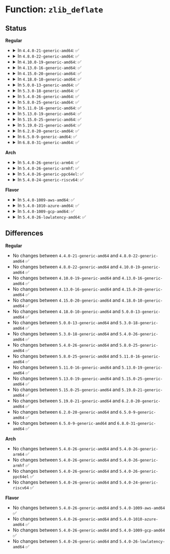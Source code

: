 # Function: <code>zlib_deflate</code>

## Status
<b>Regular</b>
<ul>
<li>
<details>
<summary>In <code>4.4.0-21-generic-amd64</code>: ✅</summary>

```c
int zlib_deflate(z_streamp strm, int flush)
```

```json
{
  "name": "zlib_deflate",
  "collision_type": "Unique Global",
  "inline_type": "No",
  "funcs": [
    {
      "addr": 18446744071583085312,
      "name": "zlib_deflate",
      "external": true,
      "loc": "lib/zlib_deflate/deflate.c:327",
      "file": "lib/zlib_deflate/deflate.c",
      "inline": "seen, unknown",
      "caller_inline": [],
      "caller_func": [
        "fs/pstore/platform.c:pstore_dump"
      ]
    }
  ],
  "symbols": [
    {
      "addr": 18446744071583085312,
      "name": "zlib_deflate",
      "section": ".text",
      "bind": "STB_GLOBAL",
      "size": 924
    }
  ]
}
```
</details>
</li>
<li>
<details>
<summary>In <code>4.8.0-22-generic-amd64</code>: ✅</summary>

```c
int zlib_deflate(z_streamp strm, int flush)
```

```json
{
  "name": "zlib_deflate",
  "collision_type": "Unique Global",
  "inline_type": "No",
  "funcs": [
    {
      "addr": 18446744071583379376,
      "name": "zlib_deflate",
      "external": true,
      "loc": "lib/zlib_deflate/deflate.c:327",
      "file": "lib/zlib_deflate/deflate.c",
      "inline": "seen, unknown",
      "caller_inline": [],
      "caller_func": []
    }
  ],
  "symbols": [
    {
      "addr": 18446744071583379376,
      "name": "zlib_deflate",
      "section": ".text",
      "bind": "STB_GLOBAL",
      "size": 925
    }
  ]
}
```
</details>
</li>
<li>
<details>
<summary>In <code>4.10.0-19-generic-amd64</code>: ✅</summary>

```c
int zlib_deflate(z_streamp strm, int flush)
```

```json
{
  "name": "zlib_deflate",
  "collision_type": "Unique Global",
  "inline_type": "No",
  "funcs": [
    {
      "addr": 18446744071583504752,
      "name": "zlib_deflate",
      "external": true,
      "loc": "lib/zlib_deflate/deflate.c:327",
      "file": "lib/zlib_deflate/deflate.c",
      "inline": "seen, unknown",
      "caller_inline": [],
      "caller_func": []
    }
  ],
  "symbols": [
    {
      "addr": 18446744071583504752,
      "name": "zlib_deflate",
      "section": ".text",
      "bind": "STB_GLOBAL",
      "size": 925
    }
  ]
}
```
</details>
</li>
<li>
<details>
<summary>In <code>4.13.0-16-generic-amd64</code>: ✅</summary>

```c
int zlib_deflate(z_streamp strm, int flush)
```

```json
{
  "name": "zlib_deflate",
  "collision_type": "Unique Global",
  "inline_type": "No",
  "funcs": [
    {
      "addr": 18446744071583526416,
      "name": "zlib_deflate",
      "external": true,
      "loc": "lib/zlib_deflate/deflate.c:327",
      "file": "lib/zlib_deflate/deflate.c",
      "inline": "seen, unknown",
      "caller_inline": [],
      "caller_func": [
        "fs/pstore/platform.c:compress_zlib"
      ]
    }
  ],
  "symbols": [
    {
      "addr": 18446744071583526416,
      "name": "zlib_deflate",
      "section": ".text",
      "bind": "STB_GLOBAL",
      "size": 965
    }
  ]
}
```
</details>
</li>
<li>
<details>
<summary>In <code>4.15.0-20-generic-amd64</code>: ✅</summary>

```c
int zlib_deflate(z_streamp strm, int flush)
```

```json
{
  "name": "zlib_deflate",
  "collision_type": "Unique Global",
  "inline_type": "No",
  "funcs": [
    {
      "addr": 18446744071583711664,
      "name": "zlib_deflate",
      "external": true,
      "loc": "lib/zlib_deflate/deflate.c:327",
      "file": "lib/zlib_deflate/deflate.c",
      "inline": "seen, unknown",
      "caller_inline": [],
      "caller_func": [
        "fs/pstore/platform.c:compress_zlib"
      ]
    }
  ],
  "symbols": [
    {
      "addr": 18446744071583711664,
      "name": "zlib_deflate",
      "section": ".text",
      "bind": "STB_GLOBAL",
      "size": 971
    }
  ]
}
```
</details>
</li>
<li>
<details>
<summary>In <code>4.18.0-10-generic-amd64</code>: ✅</summary>

```c
int zlib_deflate(z_streamp strm, int flush)
```

```json
{
  "name": "zlib_deflate",
  "collision_type": "Unique Global",
  "inline_type": "No",
  "funcs": [
    {
      "addr": 18446744071583929776,
      "name": "zlib_deflate",
      "external": true,
      "loc": "lib/zlib_deflate/deflate.c:327",
      "file": "lib/zlib_deflate/deflate.c",
      "inline": "seen, unknown",
      "caller_inline": [],
      "caller_func": [
        "crypto/deflate.c:deflate_scompress",
        "crypto/deflate.c:deflate_compress"
      ]
    }
  ],
  "symbols": [
    {
      "addr": 18446744071583929776,
      "name": "zlib_deflate",
      "section": ".text",
      "bind": "STB_GLOBAL",
      "size": 977
    }
  ]
}
```
</details>
</li>
<li>
<details>
<summary>In <code>5.0.0-13-generic-amd64</code>: ✅</summary>

```c
int zlib_deflate(z_streamp strm, int flush)
```

```json
{
  "name": "zlib_deflate",
  "collision_type": "Unique Global",
  "inline_type": "No",
  "funcs": [
    {
      "addr": 18446744071584014448,
      "name": "zlib_deflate",
      "external": true,
      "loc": "lib/zlib_deflate/deflate.c:327",
      "file": "lib/zlib_deflate/deflate.c",
      "inline": "seen, unknown",
      "caller_inline": [],
      "caller_func": [
        "crypto/deflate.c:deflate_scompress",
        "crypto/deflate.c:deflate_compress"
      ]
    }
  ],
  "symbols": [
    {
      "addr": 18446744071584014448,
      "name": "zlib_deflate",
      "section": ".text",
      "bind": "STB_GLOBAL",
      "size": 977
    }
  ]
}
```
</details>
</li>
<li>
<details>
<summary>In <code>5.3.0-18-generic-amd64</code>: ✅</summary>

```c
int zlib_deflate(z_streamp strm, int flush)
```

```json
{
  "name": "zlib_deflate",
  "collision_type": "Unique Global",
  "inline_type": "No",
  "funcs": [
    {
      "addr": 18446744071584198176,
      "name": "zlib_deflate",
      "external": true,
      "loc": "lib/zlib_deflate/deflate.c:327",
      "file": "lib/zlib_deflate/deflate.c",
      "inline": "seen, unknown",
      "caller_inline": [],
      "caller_func": [
        "crypto/deflate.c:deflate_scompress",
        "crypto/deflate.c:deflate_compress"
      ]
    }
  ],
  "symbols": [
    {
      "addr": 18446744071584198176,
      "name": "zlib_deflate",
      "section": ".text",
      "bind": "STB_GLOBAL",
      "size": 990
    }
  ]
}
```
</details>
</li>
<li>
<details>
<summary>In <code>5.4.0-26-generic-amd64</code>: ✅</summary>

```c
int zlib_deflate(z_streamp strm, int flush)
```

```json
{
  "name": "zlib_deflate",
  "collision_type": "Unique Global",
  "inline_type": "No",
  "funcs": [
    {
      "addr": 18446744071584332608,
      "name": "zlib_deflate",
      "external": true,
      "loc": "lib/zlib_deflate/deflate.c:329",
      "file": "lib/zlib_deflate/deflate.c",
      "inline": "seen, unknown",
      "caller_inline": [],
      "caller_func": [
        "crypto/deflate.c:deflate_scompress",
        "crypto/deflate.c:deflate_compress"
      ]
    }
  ],
  "symbols": [
    {
      "addr": 18446744071584332608,
      "name": "zlib_deflate",
      "section": ".text",
      "bind": "STB_GLOBAL",
      "size": 1330
    }
  ]
}
```
</details>
</li>
<li>
<details>
<summary>In <code>5.8.0-25-generic-amd64</code>: ✅</summary>

```c
int zlib_deflate(z_streamp strm, int flush)
```

```json
{
  "name": "zlib_deflate",
  "collision_type": "Unique Global",
  "inline_type": "No",
  "funcs": [
    {
      "addr": 18446744071584743776,
      "name": "zlib_deflate",
      "external": true,
      "loc": "lib/zlib_deflate/deflate.c:329",
      "file": "lib/zlib_deflate/deflate.c",
      "inline": "seen, unknown",
      "caller_inline": [],
      "caller_func": [
        "security/apparmor/policy_unpack.c:deflate_compress",
        "crypto/deflate.c:deflate_scompress",
        "crypto/deflate.c:deflate_compress"
      ]
    }
  ],
  "symbols": [
    {
      "addr": 18446744071584743776,
      "name": "zlib_deflate",
      "section": ".text",
      "bind": "STB_GLOBAL",
      "size": 1350
    }
  ]
}
```
</details>
</li>
<li>
<details>
<summary>In <code>5.11.0-16-generic-amd64</code>: ✅</summary>

```c
int zlib_deflate(z_streamp strm, int flush)
```

```json
{
  "name": "zlib_deflate",
  "collision_type": "Unique Global",
  "inline_type": "No",
  "funcs": [
    {
      "addr": 18446744071584856960,
      "name": "zlib_deflate",
      "external": true,
      "loc": "lib/zlib_deflate/deflate.c:329",
      "file": "lib/zlib_deflate/deflate.c",
      "inline": "seen, unknown",
      "caller_inline": [],
      "caller_func": [
        "security/apparmor/policy_unpack.c:deflate_compress",
        "crypto/deflate.c:deflate_scompress",
        "crypto/deflate.c:deflate_compress"
      ]
    }
  ],
  "symbols": [
    {
      "addr": 18446744071584856960,
      "name": "zlib_deflate",
      "section": ".text",
      "bind": "STB_GLOBAL",
      "size": 1334
    }
  ]
}
```
</details>
</li>
<li>
<details>
<summary>In <code>5.13.0-19-generic-amd64</code>: ✅</summary>

```c
int zlib_deflate(z_streamp strm, int flush)
```

```json
{
  "name": "zlib_deflate",
  "collision_type": "Unique Global",
  "inline_type": "No",
  "funcs": [
    {
      "addr": 18446744071584901584,
      "name": "zlib_deflate",
      "external": true,
      "loc": "lib/zlib_deflate/deflate.c:329",
      "file": "lib/zlib_deflate/deflate.c",
      "inline": "seen, unknown",
      "caller_inline": [],
      "caller_func": [
        "security/apparmor/policy_unpack.c:deflate_compress",
        "crypto/deflate.c:deflate_scompress",
        "crypto/deflate.c:deflate_compress"
      ]
    }
  ],
  "symbols": [
    {
      "addr": 18446744071584901584,
      "name": "zlib_deflate",
      "section": ".text",
      "bind": "STB_GLOBAL",
      "size": 1319
    }
  ]
}
```
</details>
</li>
<li>
<details>
<summary>In <code>5.15.0-25-generic-amd64</code>: ✅</summary>

```c
int zlib_deflate(z_streamp strm, int flush)
```

```json
{
  "name": "zlib_deflate",
  "collision_type": "Unique Global",
  "inline_type": "No",
  "funcs": [
    {
      "addr": 18446744071585329344,
      "name": "zlib_deflate",
      "external": true,
      "loc": "lib/zlib_deflate/deflate.c:329",
      "file": "lib/zlib_deflate/deflate.c",
      "inline": "seen, unknown",
      "caller_inline": [],
      "caller_func": [
        "security/apparmor/policy_unpack.c:deflate_compress",
        "crypto/deflate.c:deflate_scompress",
        "crypto/deflate.c:deflate_compress"
      ]
    }
  ],
  "symbols": [
    {
      "addr": 18446744071585329344,
      "name": "zlib_deflate",
      "section": ".text",
      "bind": "STB_GLOBAL",
      "size": 1372
    }
  ]
}
```
</details>
</li>
<li>
<details>
<summary>In <code>5.19.0-21-generic-amd64</code>: ✅</summary>

```c
int zlib_deflate(z_streamp strm, int flush)
```

```json
{
  "name": "zlib_deflate",
  "collision_type": "Unique Global",
  "inline_type": "No",
  "funcs": [
    {
      "addr": 18446744071586187744,
      "name": "zlib_deflate",
      "external": true,
      "loc": "lib/zlib_deflate/deflate.c:329",
      "file": "lib/zlib_deflate/deflate.c",
      "inline": "seen, unknown",
      "caller_inline": [],
      "caller_func": [
        "crypto/deflate.c:deflate_scompress",
        "crypto/deflate.c:deflate_compress"
      ]
    }
  ],
  "symbols": [
    {
      "addr": 18446744071586187744,
      "name": "zlib_deflate",
      "section": ".text",
      "bind": "STB_GLOBAL",
      "size": 1433
    }
  ]
}
```
</details>
</li>
<li>
<details>
<summary>In <code>6.2.0-20-generic-amd64</code>: ✅</summary>

```c
int zlib_deflate(z_streamp strm, int flush)
```

```json
{
  "name": "zlib_deflate",
  "collision_type": "Unique Global",
  "inline_type": "No",
  "funcs": [
    {
      "addr": 18446744071587181936,
      "name": "zlib_deflate",
      "external": true,
      "loc": "lib/zlib_deflate/deflate.c:329",
      "file": "lib/zlib_deflate/deflate.c",
      "inline": "seen, unknown",
      "caller_inline": [],
      "caller_func": [
        "crypto/deflate.c:deflate_scompress",
        "crypto/deflate.c:deflate_compress"
      ]
    }
  ],
  "symbols": [
    {
      "addr": 18446744071587181936,
      "name": "zlib_deflate",
      "section": ".text",
      "bind": "STB_GLOBAL",
      "size": 1202
    }
  ]
}
```
</details>
</li>
<li>
<details>
<summary>In <code>6.5.0-9-generic-amd64</code>: ✅</summary>

```c
int zlib_deflate(z_streamp strm, int flush)
```

```json
{
  "name": "zlib_deflate",
  "collision_type": "Unique Global",
  "inline_type": "No",
  "funcs": [
    {
      "addr": 18446744071587445136,
      "name": "zlib_deflate",
      "external": true,
      "loc": "lib/zlib_deflate/deflate.c:329",
      "file": "lib/zlib_deflate/deflate.c",
      "inline": "seen, unknown",
      "caller_inline": [],
      "caller_func": [
        "crypto/deflate.c:deflate_scompress",
        "crypto/deflate.c:deflate_compress"
      ]
    }
  ],
  "symbols": [
    {
      "addr": 18446744071587445136,
      "name": "zlib_deflate",
      "section": ".text",
      "bind": "STB_GLOBAL",
      "size": 1148
    }
  ]
}
```
</details>
</li>
<li>
<details>
<summary>In <code>6.8.0-31-generic-amd64</code>: ✅</summary>

```c
int zlib_deflate(z_streamp strm, int flush)
```

```json
{
  "name": "zlib_deflate",
  "collision_type": "Unique Global",
  "inline_type": "No",
  "funcs": [
    {
      "addr": 18446744071587779920,
      "name": "zlib_deflate",
      "external": true,
      "loc": "lib/zlib_deflate/deflate.c:329",
      "file": "lib/zlib_deflate/deflate.c",
      "inline": "seen, unknown",
      "caller_inline": [],
      "caller_func": [
        "fs/pstore/platform.c:pstore_compress",
        "crypto/deflate.c:deflate_scompress",
        "crypto/deflate.c:deflate_compress"
      ]
    }
  ],
  "symbols": [
    {
      "addr": 18446744071587779920,
      "name": "zlib_deflate",
      "section": ".text",
      "bind": "STB_GLOBAL",
      "size": 1148
    }
  ]
}
```
</details>
</li>
</ul>
<b>Arch</b>
<ul>
<li>
<details>
<summary>In <code>5.4.0-26-generic-arm64</code>: ✅</summary>

```c
int zlib_deflate(z_streamp strm, int flush)
```

```json
{
  "name": "zlib_deflate",
  "collision_type": "Unique Global",
  "inline_type": "No",
  "funcs": [
    {
      "addr": 18446603336496218744,
      "name": "zlib_deflate",
      "external": true,
      "loc": "lib/zlib_deflate/deflate.c:329",
      "file": "lib/zlib_deflate/deflate.c",
      "inline": "seen, unknown",
      "caller_inline": [],
      "caller_func": [
        "crypto/deflate.c:deflate_scompress",
        "crypto/deflate.c:deflate_compress"
      ]
    }
  ],
  "symbols": [
    {
      "addr": 18446603336496218744,
      "name": "zlib_deflate",
      "section": ".text",
      "bind": "STB_GLOBAL",
      "size": 1400
    }
  ]
}
```
</details>
</li>
<li>
<details>
<summary>In <code>5.4.0-26-generic-armhf</code>: ✅</summary>

```c
int zlib_deflate(z_streamp strm, int flush)
```

```json
{
  "name": "zlib_deflate",
  "collision_type": "Unique Global",
  "inline_type": "No",
  "funcs": [
    {
      "addr": 3229543636,
      "name": "zlib_deflate",
      "external": true,
      "loc": "lib/zlib_deflate/deflate.c:329",
      "file": "lib/zlib_deflate/deflate.c",
      "inline": "seen, unknown",
      "caller_inline": [],
      "caller_func": [
        "crypto/deflate.c:deflate_scompress",
        "crypto/deflate.c:deflate_compress"
      ]
    }
  ],
  "symbols": [
    {
      "addr": 3229543636,
      "name": "zlib_deflate",
      "section": ".text",
      "bind": "STB_GLOBAL",
      "size": 1340
    }
  ]
}
```
</details>
</li>
<li>
<details>
<summary>In <code>5.4.0-26-generic-ppc64el</code>: ✅</summary>

```c
int zlib_deflate(z_streamp strm, int flush)
```

```json
{
  "name": "zlib_deflate",
  "collision_type": "Unique Global",
  "inline_type": "No",
  "funcs": [
    {
      "addr": 13835058055290508784,
      "name": "zlib_deflate",
      "external": true,
      "loc": "lib/zlib_deflate/deflate.c:329",
      "file": "lib/zlib_deflate/deflate.c",
      "inline": "seen, unknown",
      "caller_inline": [],
      "caller_func": [
        "arch/powerpc/kernel/nvram_64.c:oops_to_nvram",
        "crypto/deflate.c:deflate_scompress",
        "crypto/deflate.c:deflate_compress"
      ]
    }
  ],
  "symbols": [
    {
      "addr": 13835058055290508784,
      "name": "zlib_deflate",
      "section": ".text",
      "bind": "STB_GLOBAL",
      "size": 2004
    }
  ]
}
```
</details>
</li>
<li>
<details>
<summary>In <code>5.4.0-24-generic-riscv64</code>: ✅</summary>

```c
int zlib_deflate(z_streamp strm, int flush)
```

```json
{
  "name": "zlib_deflate",
  "collision_type": "Unique Global",
  "inline_type": "No",
  "funcs": [
    {
      "addr": 18446743936275268478,
      "name": "zlib_deflate",
      "external": true,
      "loc": "lib/zlib_deflate/deflate.c:329",
      "file": "lib/zlib_deflate/deflate.c",
      "inline": "seen, unknown",
      "caller_inline": [],
      "caller_func": [
        "crypto/deflate.c:deflate_scompress",
        "crypto/deflate.c:deflate_compress"
      ]
    }
  ],
  "symbols": [
    {
      "addr": 18446743936275268478,
      "name": "zlib_deflate",
      "section": ".text",
      "bind": "STB_GLOBAL",
      "size": 1132
    }
  ]
}
```
</details>
</li>
</ul>
<b>Flavor</b>
<ul>
<li>
<details>
<summary>In <code>5.4.0-1009-aws-amd64</code>: ✅</summary>

```c
int zlib_deflate(z_streamp strm, int flush)
```

```json
{
  "name": "zlib_deflate",
  "collision_type": "Unique Global",
  "inline_type": "No",
  "funcs": [
    {
      "addr": 18446744071584301344,
      "name": "zlib_deflate",
      "external": true,
      "loc": "lib/zlib_deflate/deflate.c:329",
      "file": "lib/zlib_deflate/deflate.c",
      "inline": "seen, unknown",
      "caller_inline": [],
      "caller_func": [
        "crypto/deflate.c:deflate_scompress",
        "crypto/deflate.c:deflate_compress"
      ]
    }
  ],
  "symbols": [
    {
      "addr": 18446744071584301344,
      "name": "zlib_deflate",
      "section": ".text",
      "bind": "STB_GLOBAL",
      "size": 1330
    }
  ]
}
```
</details>
</li>
<li>
<details>
<summary>In <code>5.4.0-1010-azure-amd64</code>: ✅</summary>

```c
int zlib_deflate(z_streamp strm, int flush)
```

```json
{
  "name": "zlib_deflate",
  "collision_type": "Unique Global",
  "inline_type": "No",
  "funcs": [
    {
      "addr": 18446744071584236544,
      "name": "zlib_deflate",
      "external": true,
      "loc": "lib/zlib_deflate/deflate.c:329",
      "file": "lib/zlib_deflate/deflate.c",
      "inline": "seen, unknown",
      "caller_inline": [],
      "caller_func": [
        "crypto/deflate.c:deflate_scompress",
        "crypto/deflate.c:deflate_compress"
      ]
    }
  ],
  "symbols": [
    {
      "addr": 18446744071584236544,
      "name": "zlib_deflate",
      "section": ".text",
      "bind": "STB_GLOBAL",
      "size": 1330
    }
  ]
}
```
</details>
</li>
<li>
<details>
<summary>In <code>5.4.0-1009-gcp-amd64</code>: ✅</summary>

```c
int zlib_deflate(z_streamp strm, int flush)
```

```json
{
  "name": "zlib_deflate",
  "collision_type": "Unique Global",
  "inline_type": "No",
  "funcs": [
    {
      "addr": 18446744071584284256,
      "name": "zlib_deflate",
      "external": true,
      "loc": "lib/zlib_deflate/deflate.c:329",
      "file": "lib/zlib_deflate/deflate.c",
      "inline": "seen, unknown",
      "caller_inline": [],
      "caller_func": [
        "crypto/deflate.c:deflate_scompress",
        "crypto/deflate.c:deflate_compress"
      ]
    }
  ],
  "symbols": [
    {
      "addr": 18446744071584284256,
      "name": "zlib_deflate",
      "section": ".text",
      "bind": "STB_GLOBAL",
      "size": 1330
    }
  ]
}
```
</details>
</li>
<li>
<details>
<summary>In <code>5.4.0-26-lowlatency-amd64</code>: ✅</summary>

```c
int zlib_deflate(z_streamp strm, int flush)
```

```json
{
  "name": "zlib_deflate",
  "collision_type": "Unique Global",
  "inline_type": "No",
  "funcs": [
    {
      "addr": 18446744071584390288,
      "name": "zlib_deflate",
      "external": true,
      "loc": "lib/zlib_deflate/deflate.c:329",
      "file": "lib/zlib_deflate/deflate.c",
      "inline": "seen, unknown",
      "caller_inline": [],
      "caller_func": [
        "crypto/deflate.c:deflate_scompress",
        "crypto/deflate.c:deflate_compress"
      ]
    }
  ],
  "symbols": [
    {
      "addr": 18446744071584390288,
      "name": "zlib_deflate",
      "section": ".text",
      "bind": "STB_GLOBAL",
      "size": 1330
    }
  ]
}
```
</details>
</li>
</ul>

## Differences
<b>Regular</b>
<ul>
<li>
No changes between <code>4.4.0-21-generic-amd64</code> and <code>4.8.0-22-generic-amd64</code> ✅
</li>
<li>
No changes between <code>4.8.0-22-generic-amd64</code> and <code>4.10.0-19-generic-amd64</code> ✅
</li>
<li>
No changes between <code>4.10.0-19-generic-amd64</code> and <code>4.13.0-16-generic-amd64</code> ✅
</li>
<li>
No changes between <code>4.13.0-16-generic-amd64</code> and <code>4.15.0-20-generic-amd64</code> ✅
</li>
<li>
No changes between <code>4.15.0-20-generic-amd64</code> and <code>4.18.0-10-generic-amd64</code> ✅
</li>
<li>
No changes between <code>4.18.0-10-generic-amd64</code> and <code>5.0.0-13-generic-amd64</code> ✅
</li>
<li>
No changes between <code>5.0.0-13-generic-amd64</code> and <code>5.3.0-18-generic-amd64</code> ✅
</li>
<li>
No changes between <code>5.3.0-18-generic-amd64</code> and <code>5.4.0-26-generic-amd64</code> ✅
</li>
<li>
No changes between <code>5.4.0-26-generic-amd64</code> and <code>5.8.0-25-generic-amd64</code> ✅
</li>
<li>
No changes between <code>5.8.0-25-generic-amd64</code> and <code>5.11.0-16-generic-amd64</code> ✅
</li>
<li>
No changes between <code>5.11.0-16-generic-amd64</code> and <code>5.13.0-19-generic-amd64</code> ✅
</li>
<li>
No changes between <code>5.13.0-19-generic-amd64</code> and <code>5.15.0-25-generic-amd64</code> ✅
</li>
<li>
No changes between <code>5.15.0-25-generic-amd64</code> and <code>5.19.0-21-generic-amd64</code> ✅
</li>
<li>
No changes between <code>5.19.0-21-generic-amd64</code> and <code>6.2.0-20-generic-amd64</code> ✅
</li>
<li>
No changes between <code>6.2.0-20-generic-amd64</code> and <code>6.5.0-9-generic-amd64</code> ✅
</li>
<li>
No changes between <code>6.5.0-9-generic-amd64</code> and <code>6.8.0-31-generic-amd64</code> ✅
</li>
</ul>
<b>Arch</b>
<ul>
<li>
No changes between <code>5.4.0-26-generic-amd64</code> and <code>5.4.0-26-generic-arm64</code> ✅
</li>
<li>
No changes between <code>5.4.0-26-generic-amd64</code> and <code>5.4.0-26-generic-armhf</code> ✅
</li>
<li>
No changes between <code>5.4.0-26-generic-amd64</code> and <code>5.4.0-26-generic-ppc64el</code> ✅
</li>
<li>
No changes between <code>5.4.0-26-generic-amd64</code> and <code>5.4.0-24-generic-riscv64</code> ✅
</li>
</ul>
<b>Flavor</b>
<ul>
<li>
No changes between <code>5.4.0-26-generic-amd64</code> and <code>5.4.0-1009-aws-amd64</code> ✅
</li>
<li>
No changes between <code>5.4.0-26-generic-amd64</code> and <code>5.4.0-1010-azure-amd64</code> ✅
</li>
<li>
No changes between <code>5.4.0-26-generic-amd64</code> and <code>5.4.0-1009-gcp-amd64</code> ✅
</li>
<li>
No changes between <code>5.4.0-26-generic-amd64</code> and <code>5.4.0-26-lowlatency-amd64</code> ✅
</li>
</ul>
